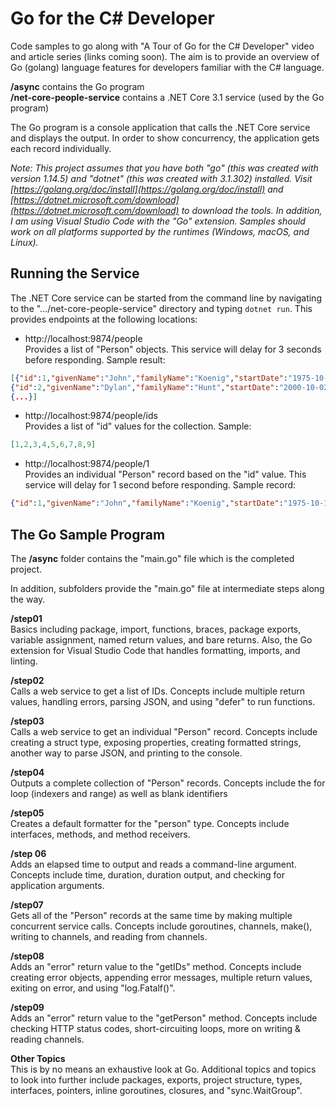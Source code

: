 Go for the C# Developer
=======================
Code samples to go along with "A Tour of Go for the C# Developer" video and article series (links coming soon). The aim is to provide an overview of Go (golang) language features for developers familiar with the C# language.

**/async** contains the Go program  
**/net-core-people-service** contains a .NET Core 3.1 service (used by the Go program)  

The Go program is a console application that calls the .NET Core service and displays the output. In order to show concurrency, the application gets each record individually.

*Note: This project assumes that you have both "go" (this was created with version 1.14.5) and "dotnet" (this was created with 3.1.302) installed. Visit [https://golang.org/doc/install](https://golang.org/doc/install) and [https://dotnet.microsoft.com/download](https://dotnet.microsoft.com/download) to download the tools. In addition, I am using Visual Studio Code with the "Go" extension. Samples should work on all platforms supported by the runtimes (Windows, macOS, and Linux).*

Running the Service
-------------------  
The .NET Core service can be started from the command line by navigating to the ".../net-core-people-service" directory and typing `dotnet run`. This provides endpoints at the following locations:

* http://localhost:9874/people  
Provides a list of "Person" objects. This service will delay for 3 seconds before responding. Sample result:

```json
[{"id":1,"givenName":"John","familyName":"Koenig","startDate":"1975-10-17T00:00:00-07:00","rating":6,"formatString":null},  
{"id":2,"givenName":"Dylan","familyName":"Hunt","startDate":"2000-10-02T00:00:00-07:00","rating":8,"formatString":null}, 
{...}]
```

* http://localhost:9874/people/ids  
Provides a list of "id" values for the collection. Sample:  

```json
[1,2,3,4,5,6,7,8,9]
```

* http://localhost:9874/people/1  
Provides an individual "Person" record based on the "id" value. This service will delay for 1 second before responding. Sample record:

```json
{"id":1,"givenName":"John","familyName":"Koenig","startDate":"1975-10-17T00:00:00-07:00","rating":6,"formatString":null}
```

The Go Sample Program
---------------------
The **/async** folder contains the "main.go" file which is the completed project.  

In addition, subfolders provide the "main.go" file at intermediate steps along the way.

**/step01**  
Basics including package, import, functions, braces, package exports, variable assignment, named return values, and bare returns. Also, the Go extension for Visual Studio Code that handles formatting, imports, and linting.

**/step02**  
Calls a web service to get a list of IDs. Concepts include multiple return values, handling errors, parsing JSON, and using "defer" to run functions.

**/step03**  
Calls a web service to get an individual "Person" record. Concepts include creating a struct type, exposing properties, creating formatted strings, another way to parse JSON, and printing to the console.

**/step04**  
Outputs a complete collection of "Person" records. Concepts include the for loop (indexers and range) as well as blank identifiers

**/step05**  
Creates a default formatter for the "person" type. Concepts include interfaces, methods, and method receivers.

**/step 06**  
Adds an elapsed time to output and reads a command-line argument. Concepts include time, duration, duration output, and checking for application arguments.

**/step07**  
Gets all of the "Person" records at the same time by making multiple concurrent service calls. Concepts include goroutines, channels, make(), writing to channels, and reading from channels.

**/step08**  
Adds an "error" return value to the "getIDs" method. Concepts include creating error objects, appending error messages, multiple return values, exiting on error, and using "log.Fatalf()".

**/step09**  
Adds an "error" return value to the "getPerson" method. Concepts include checking HTTP status codes, short-circuiting loops, more on writing & reading channels.

**Other Topics**  
This is by no means an exhaustive look at Go. Additional topics and topics to look into further include packages, exports, project structure, types, interfaces, pointers, inline goroutines, closures, and "sync.WaitGroup".